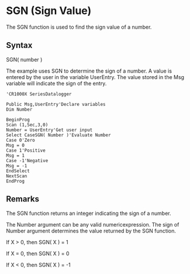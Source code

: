 # SGN (Sign Value)

The SGN function is used to find the sign value of a number.

## Syntax

SGN( number )

The example uses SGN to determine the sign of a number. A value is entered by the user in the variable UserEntry. The value stored in the Msg variable will indicate the sign of the entry.

```
'CR1000X SeriesDatalogger

Public Msg,UserEntry'Declare variables
Dim Number

BeginProg
Scan (1,Sec,3,0)
Number = UserEntry'Get user input
Select CaseSGN( Number )'Evaluate Number
Case 0'Zero
Msg = 0
Case 1'Positive
Msg = 1
Case -1'Negative
Msg = -1
EndSelect
NextScan
EndProg
```

## Remarks

The SGN function returns an integer indicating the sign of a number.

The Number argument can be any valid numericexpression. The sign of Number argument determines the value returned by the SGN function.

If X > 0, then SGN( X ) = 1

If X = 0, then SGN( X ) = 0

If X < 0, then SGN( X ) = -1
